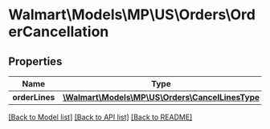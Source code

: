# Walmart\Models\MP\US\Orders\OrderCancellation

## Properties

Name | Type | Description | Notes
------------ | ------------- | ------------- | -------------
**orderLines** | [**\Walmart\Models\MP\US\Orders\CancelLinesType**](CancelLinesType.md) |  |


[[Back to Model list]](./) [[Back to API list]](../../../../../README.md#supported-apis) [[Back to README]](../../../../../README.md)
